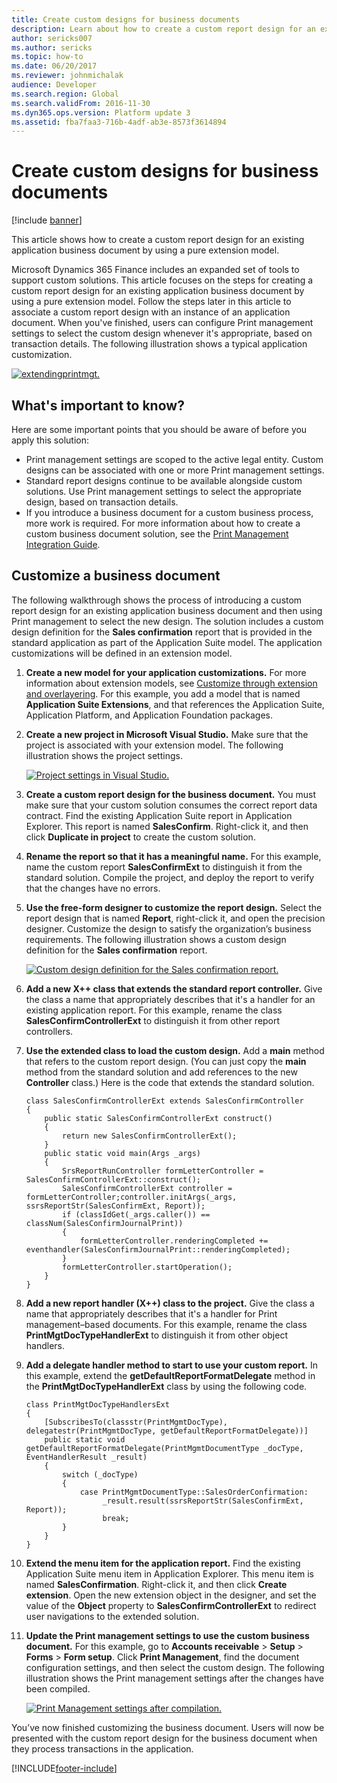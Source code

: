 ```yaml
---
title: Create custom designs for business documents
description: Learn about how to create a custom report design for an existing application business document by using a pure extension model.
author: sericks007
ms.author: sericks
ms.topic: how-to
ms.date: 06/20/2017
ms.reviewer: johnmichalak
audience: Developer
ms.search.region: Global
ms.search.validFrom: 2016-11-30
ms.dyn365.ops.version: Platform update 3
ms.assetid: fba7faa3-716b-4adf-ab3e-8573f3614894
---
```


# Create custom designs for business documents

[!include [banner](../includes/banner.md)]

This article shows how to create a custom report design for an existing application business document by using a pure extension model.

Microsoft Dynamics 365 Finance includes an expanded set of tools to support custom solutions. This article focuses on the steps for creating a custom report design for an existing application business document by using a pure extension model. Follow the steps later in this article to associate a custom report design with an instance of an application document. When you've finished, users can configure Print management settings to select the custom design whenever it's appropriate, based on transaction details. The following illustration shows a typical application customization.

[![extendingprintmgt.](./media/extendingprintmgt1.png)](./media/extendingprintmgt1.png)

## What's important to know?
Here are some important points that you should be aware of before you apply this solution:

- Print management settings are scoped to the active legal entity. Custom designs can be associated with one or more Print management settings.
- Standard report designs continue to be available alongside custom solutions. Use Print management settings to select the appropriate design, based on transaction details.
- If you introduce a business document for a custom business process, more work is required. For more information about how to create a custom business document solution, see the [Print Management Integration Guide](https://www.microsoft.com/download/details.aspx?id=36049).

## Customize a business document
The following walkthrough shows the process of introducing a custom report design for an existing application business document and then using Print management to select the new design. The solution includes a custom design definition for the **Sales confirmation** report that is provided in the standard application as part of the Application Suite model. The application customizations will be defined in an extension model.

1. **Create a new model for your application customizations.** For more information about extension models, see [Customize through extension and overlayering](../extensibility/customization-overlayering-extensions.md). For this example, you add a model that is named **Application Suite Extensions**, and that references the Application Suite, Application Platform, and Application Foundation packages.
2. **Create a new project in Microsoft Visual Studio.** Make sure that the project is associated with your extension model. The following illustration shows the project settings.

    [![Project settings in Visual Studio.](./media/app-extension-vs-project-settings.png)](./media/app-extension-vs-project-settings.png)

3. **Create a custom report design for the business document.** You must make sure that your custom solution consumes the correct report data contract. Find the existing Application Suite report in Application Explorer. This report is named **SalesConfirm**. Right-click it, and then click **Duplicate in project** to create the custom solution.
4. **Rename the report so that it has a meaningful name.** For this example, name the custom report **SalesConfirmExt** to distinguish it from the standard solution. Compile the project, and deploy the report to verify that the changes have no errors.
5. **Use the free-form designer to customize the report design.** Select the report design that is named **Report**, right-click it, and open the precision designer. Customize the design to satisfy the organization’s business requirements. The following illustration shows a custom design definition for the **Sales confirmation** report.

    [![Custom design definition for the Sales confirmation report.](./media/app-extension-report-designer-1024x613.png)](./media/app-extension-report-designer.png)

6. **Add a new X++ class that extends the standard report controller.** Give the class a name that appropriately describes that it's a handler for an existing application report. For this example, rename the class **SalesConfirmControllerExt** to distinguish it from other report controllers.
7. **Use the extended class to load the custom design.** Add a **main** method that refers to the custom report design. (You can just copy the **main** method from the standard solution and add references to the new **Controller** class.) Here is the code that extends the standard solution.

    ```xpp
    class SalesConfirmControllerExt extends SalesConfirmController
    {
        public static SalesConfirmControllerExt construct()
        {
            return new SalesConfirmControllerExt();
        }
        public static void main(Args _args)
        {
            SrsReportRunController formLetterController = SalesConfirmControllerExt::construct();
            SalesConfirmControllerExt controller = formLetterController;controller.initArgs(_args, ssrsReportStr(SalesConfirmExt, Report));
            if (classIdGet(_args.caller()) == classNum(SalesConfirmJournalPrint))
            {
                formLetterController.renderingCompleted += eventhandler(SalesConfirmJournalPrint::renderingCompleted);
            }
            formLetterController.startOperation();
        }
    }
    ```

8. **Add a new report handler (X++) class to the project.** Give the class a name that appropriately describes that it's a handler for Print management–based documents. For this example, rename the class **PrintMgtDocTypeHandlerExt** to distinguish it from other object handlers.
9. **Add a delegate handler method to start to use your custom report.** In this example, extend the **getDefaultReportFormatDelegate** method in the **PrintMgtDocTypeHandlerExt** class by using the following code.

    ```xpp
    class PrintMgtDocTypeHandlersExt
    {
        [SubscribesTo(classstr(PrintMgmtDocType), delegatestr(PrintMgmtDocType, getDefaultReportFormatDelegate))]
        public static void getDefaultReportFormatDelegate(PrintMgmtDocumentType _docType, EventHandlerResult _result)
        {
            switch (_docType)
            {
                case PrintMgmtDocumentType::SalesOrderConfirmation:
                     _result.result(ssrsReportStr(SalesConfirmExt, Report));
                     break;
            }
        }
    }
    ```

10. **Extend the menu item for the application report.** Find the existing Application Suite menu item in Application Explorer. This menu item is named **SalesConfirmation**. Right-click it, and then click **Create extension**. Open the new extension object in the designer, and set the value of the **Object** property to **SalesConfirmControllerExt** to redirect user navigations to the extended solution.
11. **Update the Print management settings to use the custom business document.** For this example, go to **Accounts receivable** &gt; **Setup** &gt; **Forms** &gt; **Form setup**. Click **Print Management**, find the document configuration settings, and then select the custom design. The following illustration shows the Print management settings after the changes have been compiled.

    [![Print Management settings after compilation.](./media/app-extension-print-mgt-after-1024x608.png)](./media/app-extension-print-mgt-after.png)

You’ve now finished customizing the business document. Users will now be presented with the custom report design for the business document when they process transactions in the application.


[!INCLUDE[footer-include](../../../includes/footer-banner.md)]

